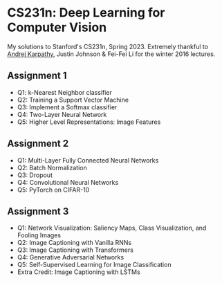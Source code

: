 # CS231n: Deep Learning for Computer Vision

My solutions to Stanford's CS231n, Spring 2023. Extremely thankful to [Andrej Karpathy](https://github.com/karpathy), Justin Johnson & Fei-Fei Li for the winter 2016 lectures.

## Assignment 1
- Q1: k-Nearest Neighbor classifier
- Q2: Training a Support Vector Machine
- Q3: Implement a Softmax classifier
- Q4: Two-Layer Neural Network
- Q5: Higher Level Representations: Image Features

## Assignment 2
- Q1: Multi-Layer Fully Connected Neural Networks
- Q2: Batch Normalization
- Q3: Dropout
- Q4: Convolutional Neural Networks
- Q5: PyTorch on CIFAR-10

## Assignment 3
- Q1: Network Visualization: Saliency Maps, Class Visualization, and Fooling Images
- Q2: Image Captioning with Vanilla RNNs
- Q3: Image Captioning with Transformers
- Q4: Generative Adversarial Networks
- Q5: Self-Supervised Learning for Image Classification
- Extra Credit: Image Captioning with LSTMs